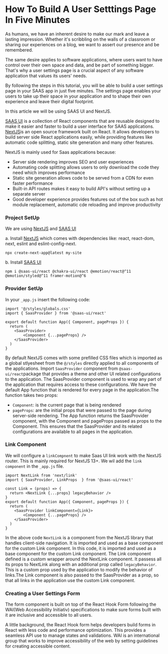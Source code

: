 # How To Build A User Setttings Page In Five Minutes
As humans, we have an inherent desire to make our mark and leave a lasting impression. Whether it's scribbling on the walls of a classroom or sharing our experiences on a blog, we want to assert our presence and be remembered.

The same desire applies to software applications, where users want to have control over their own space and data, and be part of something bigger. That's why a user settings page is a crucial aspect of any software application that values its users' needs.
 
By following the steps in this tutorial, you will be able to build a user settings page in your SAAS app in just five minutes. The settings page enables your users to take up their space in your application and to  shape their own experience and leave their digital footprint.

In this article we will be using SAAS UI and NextJS.

[SAAS UI](https://saas-ui.dev/docs) is a collection of React components that are reusable designed to make it easier and faster to build a user interface for SAAS applications. [NextJS](https://nextjs.org/docs/guides)is an open source framework built on React. It allows developers to build server side React applications easily, while providing features like automatic code splitting, static site generation and many other features. 

NextJS is mainly used for Saas applications because:
- Server side rendering improves SEO and user experiences
- Automating code splitting allows users to only download the code they need which improves performance
- Static site generation allows code to be served from a CDN for even faster performance
- Built-in API routes makes it easy to build API's without setting up a separate server
- Good developer experience provides features out of the box such as hot module replacement, automatic cde reloading and improve productivity

### Project SetUp
We are using [NextJS](https://nextjs.org/docs/guides) and [SAAS UI](https://saas-ui.dev/docs)

a. Install [NextJS](https://nextjs.org/docs/guides) which comes with dependencies like: react, react-dom, next, eslint and eslint-config-next.
```
npx create-next-app@latest my-site
```
b. Install [SAAS UI](https://saas-ui.dev/docs)
```
npm i @saas-ui/react @chakra-ui/react @emotion/react@^11 @emotion/styled@^11 framer-motion@^6
```
### Provider SetUp
In your `_app.js`  insert the following code:
```
import '@/styles/globals.css'
import { SaasProvider } from '@saas-ui/react'

export default function App({ Component, pageProps }) {
  return (
    <SaasProvider>
        <Component {...pageProps} />
    </SaasProvider>
  )
}
```
By default NextJS comes with some prefilled CSS files which is imported as a global stlyesheet from the `@/styles` directly applied to all components of the applications. Import `SaasProvider` component from `@saas-ui/react`package that provides a theme and other UI related configurations to the application. The SaasProvider component is used to wrap any part of the application that requires access to these configurations.
We have the default App function that is rendered for every page in the application.The function takes two props:
- `Component`: is the current page that is being rendered 
- `pageProps`: are the initial props that were passed to the page during server-side rendering.
The App function returns the SaasProvider component, with the Component and pageProps passed as props to the Component. This ensures that the SaasProvider and its related configurations are available to all pages in the application.

### Link Component
We will configure a `linkCompnent` to make Saas UI link work with the NextJS router. This is mainly required for NextJS 13+.
We wil add the `link component` in the `_app.js` file. 

```
import NextLink from 'next/link'
import { SaasProvider, LinkProps  } from '@saas-ui/react'

const Link = (props) => {
  return <NextLink {...props} legacyBehavior />
}
export default function App({ Component, pageProps }) {
  return (
    <SaasProvider linkComponent={Link}>
        <Component {...pageProps} />
    </SaasProvider>
  )
}
```
In the above code `NextLink` is a component from the NextJS library that handles client-side navigation. It is imported and used as a base component for the custom Link component. In this code, it is imported and used as a base component for the custom Link component. The Link component defined is a custom wrapper around the NextLink component. It passess all its props to NextLink along with an additional prop called `legacyBehavior`. This is a custom prop used by the application to modify the behavior of links.The Link component is also passed to the SaasProvider as a prop, so that all links in the application use the custom Link component.

### Creating a User Settings Form
The form component is built on top of the React Hook Form following the WAI(Web Accessibility Initiativ) specifications to make sure forms built with it are inclusive and accessible to all users.

A little background, the React Hook form helps developers build forms in React with less code and performance optimization. This provides a seamless API use to manage states and validations. WAI is an international group that works to improve accessibility of the web by setting guidelines for creating accessible content.






